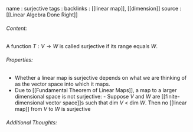 name : surjective
tags : 
backlinks : [[linear map]], [[dimension]]
source : [[Linear Algebra Done Right]]

###### Content:
A function $T: V \rightarrow W$ is called surjective if its range equals $W$.

###### Properties:
- Whether a linear map is surjective depends on what we are thinking of as the vector space into which it maps.
- Due to [[Fundamental Theorem of Linear Maps]], a map to a larger dimensional space is not surjective:
		- Suppose $V$ and $W$ are [[finite-dimensional vector space]]s such that dim $V$ < dim $W$. Then no [[linear map]] from $V$ to $W$ is surjective

###### Additional Thoughts:
